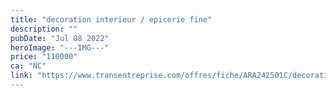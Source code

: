 ```yaml
---
title: "decoration interieur / epicerie fine"
description: ""
pubDate: "Jul 08 2022"
heroImage: "---IMG---"
price: "110000"
ca: "NC"
link: "https://www.transentreprise.com/offres/fiche/ARA242501C/decoration-interieur-epicerie-fine/auvergne-rhone-alpes/haute-savoie/genevois-haut-savoyard"
---
```

